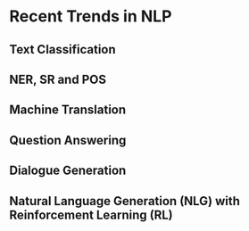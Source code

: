 # Recent Trends in NLP

## Text Classification

## NER, SR and POS

## Machine Translation

## Question Answering

## Dialogue Generation

## Natural Language Generation (NLG) with Reinforcement Learning (RL)